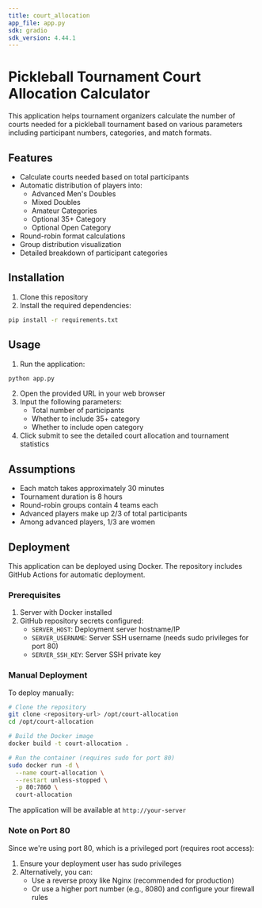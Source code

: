 ```yaml
---
title: court_allocation
app_file: app.py
sdk: gradio
sdk_version: 4.44.1
---
```

# Pickleball Tournament Court Allocation Calculator

This application helps tournament organizers calculate the number of courts needed for a pickleball tournament based on various parameters including participant numbers, categories, and match formats.

## Features

- Calculate courts needed based on total participants
- Automatic distribution of players into:
  - Advanced Men's Doubles
  - Mixed Doubles
  - Amateur Categories
  - Optional 35+ Category
  - Optional Open Category
- Round-robin format calculations
- Group distribution visualization
- Detailed breakdown of participant categories

## Installation

1. Clone this repository
2. Install the required dependencies:
```bash
pip install -r requirements.txt
```

## Usage

1. Run the application:
```bash
python app.py
```

2. Open the provided URL in your web browser
3. Input the following parameters:
   - Total number of participants
   - Whether to include 35+ category
   - Whether to include open category
4. Click submit to see the detailed court allocation and tournament statistics

## Assumptions

- Each match takes approximately 30 minutes
- Tournament duration is 8 hours
- Round-robin groups contain 4 teams each
- Advanced players make up 2/3 of total participants
- Among advanced players, 1/3 are women

## Deployment

This application can be deployed using Docker. The repository includes GitHub Actions for automatic deployment.

### Prerequisites

1. Server with Docker installed
2. GitHub repository secrets configured:
   - `SERVER_HOST`: Deployment server hostname/IP
   - `SERVER_USERNAME`: Server SSH username (needs sudo privileges for port 80)
   - `SERVER_SSH_KEY`: Server SSH private key

### Manual Deployment

To deploy manually:

```bash
# Clone the repository
git clone <repository-url> /opt/court-allocation
cd /opt/court-allocation

# Build the Docker image
docker build -t court-allocation .

# Run the container (requires sudo for port 80)
sudo docker run -d \
  --name court-allocation \
  --restart unless-stopped \
  -p 80:7860 \
  court-allocation
```

The application will be available at `http://your-server`

### Note on Port 80

Since we're using port 80, which is a privileged port (requires root access):
1. Ensure your deployment user has sudo privileges
2. Alternatively, you can:
   - Use a reverse proxy like Nginx (recommended for production)
   - Or use a higher port number (e.g., 8080) and configure your firewall rules
